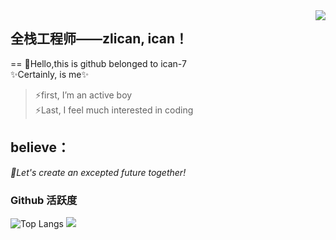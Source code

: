 <img align="right" src="https://count.getloli.com/get/@:zlican77?theme=rule34">

## 全栈工程师——zlican, ican！
==
👋Hello,this is github belonged to ican-7  
✨Certainly, is me✨  
>⚡first, I’m an active boy  
>⚡Last, I feel much interested in coding  

believe：
--
*🌱Let's create an excepted future together!*  

<!--
- 🔭👯🤔 💬 📫 
-->

### Github 活跃度

![Top Langs](https://github-readme-stats.vercel.app/api/top-langs/?username=zlican77&langs_count=6)
![](https://github-readme-stats.vercel.app/api/top-langs/?username=zlican77&layout=compact&langs_count=6)
